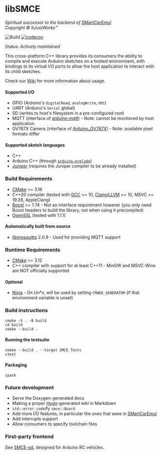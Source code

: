 # libSMCE
_Spiritual successor to the backend of [SMartCarEmul](https://github.com/ItJustWorksTM/SmartcarEmul)_  
_Copyright © ItJustWorks™_

![Build](https://github.com/ItJustWorksTM/libSMCE/workflows/Build/badge.svg?branch=master)
[![codecov](https://codecov.io/gh/DAT265group2/libSMCE/branch/master/graph/badge.svg?token=XL2WYC8JI4)](https://codecov.io/gh/DAT265group2/libSMCE)

Status: _Actively maintained_

This cross-platform C++ library provides its consumers the ability to compile and execute Arduino sketches on a hosted environment, with bindings to its virtual I/O ports to allow the host application to interact with its child sketches.

Check our [Wiki](https://github.com/ItJustWorksTM/libSMCE/wiki) for more information about usage.

#### Supported I/O
- GPIO (Arduino's `digitalRead`, `analogWrite`, etc)
- UART (Arduino's `Serial` global)
- SD (writes to host's filesystem in a pre-configured root)
- MQTT (interface of [arduino-mqtt](https://github.com/256dpi/arduino-mqtt)) - Note: cannot be monitored by host application
- OV767X Camera (interface of [Arduino_OV767X](https://github.com/arduino-libraries/Arduino_OV767X)) - Note: available pixel formats differ

#### Supported sketch languages
- C++
- Arduino C++ (through [`arduino-prelude`](https://github.com/ItJustWorksTM/arduino-prelude))
- [Juniper](https://www.juniper-lang.org) (requires the Juniper compiler to be already installed)

### Build Requirements

- [CMake](https://www.kitware.com/cmake) >= 3.16
- C++20 compiler (tested with [GCC](https://gcc.gnu.org) >= 10, [Clang/LLVM](https://clang.llvm.org) >= 10, MSVC >= 19.28, AppleClang)
- [Boost](https://www.boost.org) >= 1.74 - Not an interface requirement however (you only need Boost headers to build the library, not when using it precompiled) 
- [OpenSSL](https://www.openssl.org) (tested with 1.1.1)

#### Automatically built from source
- [libmosquitto](https://mosquitto.org/api) 2.0.9 - Used for providing MQTT support


### Runtime Requirements
- [CMake](https://www.kitware.com/cmake) >= 3.12
- C++ compiler with support for at least C++11 - MinGW and MSVC-Wine are NOT officially supported

#### Optional
- [Ninja](https://ninja-build.org) - On Un\*x, will be used by setting `CMAKE_GENERATOR` (if that environment variable is unset)

### Build instructions
```shell
cmake -S . -B build
cd build
cmake --build .
```

#### Running the testsuite
```shell
cmake --build . --target SMCE_Tests
ctest
```

#### Packaging
```shell
cpack
```


### Future development
- Serve the Doxygen-generated docs
- Making a proper [Hugo](https://gohugo.io)-generated wiki in Markdown
- `std::error_code`ify `smce::Board`
- Add more I/O features, in particular the ones that were in [SMartCarEmul](https://github.com/ItJustWorksTM/SmartcarEmul)
- Add interrupts support
- Allow consumers to specify toolchain files

### First-party frontend
See [SMCE-gd](https://github.com/ItJustWorksTM/smce-gd), designed for Arduino RC vehicles.
